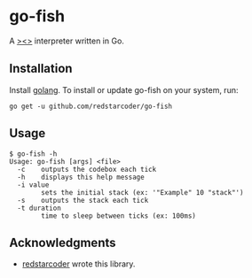 go-fish
======

A [><>](esolangs.org/wiki/Fish) interpreter written in Go.

Installation
---------------

Install [golang](http://golang.org/doc/install). To install or update go-fish on your system, run:

```
go get -u github.com/redstarcoder/go-fish
```

Usage
---------------

```
$ go-fish -h
Usage: go-fish [args] <file>
  -c	outputs the codebox each tick
  -h	displays this help message
  -i value
    	sets the initial stack (ex: '"Example" 10 "stack"')
  -s	outputs the stack each tick
  -t duration
    	time to sleep between ticks (ex: 100ms)
```

Acknowledgments
---------------

* [redstarcoder](https://github.com/redstarcoder) wrote this library.

